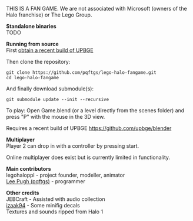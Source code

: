 THIS IS A FAN GAME.  We are not associated with Microsoft (owners of the Halo franchise) or The Lego Group.

**Standalone binaries**  
TODO

**Running from source**  
First [obtain a recent build of UPBGE](https://download.upbge.org/)

Then clone the repository:
```
git clone https://github.com/pqftgs/lego-halo-fangame.git
cd lego-halo-fangame
```

And finally download submodule(s):
```
git submodule update --init --recursive
```

To play: Open Game.blend (or a level directly from the scenes folder) and press "P" with the mouse in the 3D view.

Requires a recent build of UPBGE https://github.com/upbge/blender

**Multiplayer**  
Player 2 can drop in with a controller by pressing start.

Online multiplayer does exist but is currently limited in functionality.

**Main contributors**  
legohaloppl - project founder, modeller, animator  
[Lee Pugh (pqftgs)](https://github.com/pqftgs/) - programmer

**Other credits**  
JEBCraft - Assisted with audio collection  
[izaak94](http://izaak94.deviantart.com/) - Some minifig decals  
Textures and sounds ripped from Halo 1

